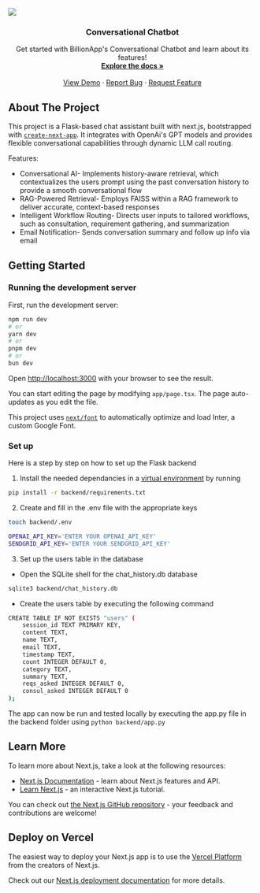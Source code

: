 [![](https://billionapps.net/wp-content/uploads/2023/11/BillionApps.svg)](https://billionapps.net/)

<div align="center">
  <h3 align="center">Conversational Chatbot</h3>

  <p align="center">
    Get started with BillionApp's Conversational Chatbot and learn about its features!
    <br />
    <a href="https://github.com/anbudamo/chatbot-readme/blob/main/README.md"><strong>Explore the docs »</strong></a>
    <br />
    <br />
    <a href="https://github.com/anbudamo/chatbot-readme/blob/main/README.md">View Demo</a>
    &middot;
    <a href="https://github.com/anbudamo/chatbot-readme/blob/main/README.md">Report Bug</a>
    &middot;
    <a href="https://github.com/anbudamo/chatbot-readme/blob/main/README.md">Request Feature</a>
  </p>
</div>

## About The Project
This project is a Flask-based chat assistant built with next.js, bootstrapped with [`create-next-app`](https://github.com/vercel/next.js/tree/canary/packages/create-next-app). It integrates with OpenAi's GPT models and provides flexible conversational capabilities through dynamic LLM call routing. 

Features:
- Conversational AI- Implements history-aware retrieval, which contextualizes the users prompt using the past conversation history to provide a smooth conversational flow
- RAG-Powered Retrieval- Employs FAISS within a RAG framework to deliver accurate, context-based responses
- Intelligent Workflow Routing- Directs user inputs to tailored workflows, such as consultation, requirement gathering, and summarization
- Email Notification- Sends conversation summary and follow up info via email 
  
## Getting Started

### Running the development server
First, run the development server:

```bash
npm run dev
# or
yarn dev
# or
pnpm dev
# or
bun dev
```

Open [http://localhost:3000](http://localhost:3000) with your browser to see the result.

You can start editing the page by modifying `app/page.tsx`. The page auto-updates as you edit the file.

This project uses [`next/font`](https://nextjs.org/docs/basic-features/font-optimization) to automatically optimize and load Inter, a custom Google Font.

### Set up
Here is a step by step on how to set up the Flask backend
1. Install the needed dependancies in a [virtual environment](https://docs.python.org/3/tutorial/venv.html) by running
```bash
pip install -r backend/requirements.txt
```
2. Create and fill in the .env file with the appropriate keys
```bash
touch backend/.env
```
```bash
OPENAI_API_KEY='ENTER YOUR OPENAI_API_KEY'
SENDGRID_API_KEY='ENTER YOUR SENDGRID_API_KEY'
```
3. Set up the users table in the database
- Open the SQLite shell for the chat_history.db database
```bash
sqlite3 backend/chat_history.db
```
- Create the users table by executing the following command
```bash
CREATE TABLE IF NOT EXISTS "users" (
    session_id TEXT PRIMARY KEY,
    content TEXT,
    name TEXT,
    email TEXT,
    timestamp TEXT,
    count INTEGER DEFAULT 0,
    category TEXT,
    summary TEXT,
    reqs_asked INTEGER DEFAULT 0,
    consul_asked INTEGER DEFAULT 0
);
```
The app can now be run and tested locally by executing the app.py file in the backend folder using ```python backend/app.py```

## Learn More

To learn more about Next.js, take a look at the following resources:

- [Next.js Documentation](https://nextjs.org/docs) - learn about Next.js features and API.
- [Learn Next.js](https://nextjs.org/learn) - an interactive Next.js tutorial.

You can check out [the Next.js GitHub repository](https://github.com/vercel/next.js/) - your feedback and contributions are welcome!

## Deploy on Vercel

The easiest way to deploy your Next.js app is to use the [Vercel Platform](https://vercel.com/new?utm_medium=default-template&filter=next.js&utm_source=create-next-app&utm_campaign=create-next-app-readme) from the creators of Next.js.

Check out our [Next.js deployment documentation](https://nextjs.org/docs/deployment) for more details.

